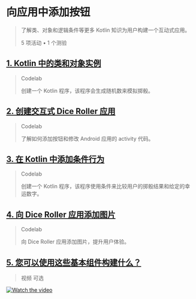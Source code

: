 # **向应用中添加按钮**
> 了解类、对象和逻辑条件等更多 Kotlin 
> 知识为用户构建一个互动式应用。
>
>5 项活动 • 1 个测验

## [1. Kotlin 中的类和对象实例](./1.%20Kotlin%20%E4%B8%AD%E7%9A%84%E7%B1%BB%E5%92%8C%E5%AF%B9%E8%B1%A1%E5%AE%9E%E4%BE%8B.md)
> Codelab
>
> 创建一个 Kotlin 程序，该程序会生成随机数来模拟掷骰。

## [2. 创建交互式 Dice Roller 应用](./2.%20%E5%88%9B%E5%BB%BA%E4%BA%A4%E4%BA%92%E5%BC%8F%20Dice%20Roller%20%E5%BA%94%E7%94%A8.md)
> Codelab
> 
> 了解如何添加按钮和修改 Android 应用的 activity 代码。

## [3. 在 Kotlin 中添加条件行为](./3.%20%E5%9C%A8%20Kotlin%20%E4%B8%AD%E6%B7%BB%E5%8A%A0%E6%9D%A1%E4%BB%B6%E8%A1%8C%E4%B8%BA.md)
> Codelab
>
> 创建一个 Kotlin 程序，该程序使用条件来比较用户的掷骰结果和给定的幸运数字。

## [4. 向 Dice Roller 应用添加图片](./4.%20%E5%90%91%20Dice%20Roller%20%E5%BA%94%E7%94%A8%E6%B7%BB%E5%8A%A0%E5%9B%BE%E7%89%87.md)
> Codelab
>
> 向 Dice Roller 应用添加图片，提升用户体验。

## [5. 您可以使用这些基本组件构建什么？](#)
>视频 可选

[![Watch the video](https://img.youtube.com/vi/tHFJkps7U5M/maxresdefault.jpg)](https://youtu.be/tHFJkps7U5M)
